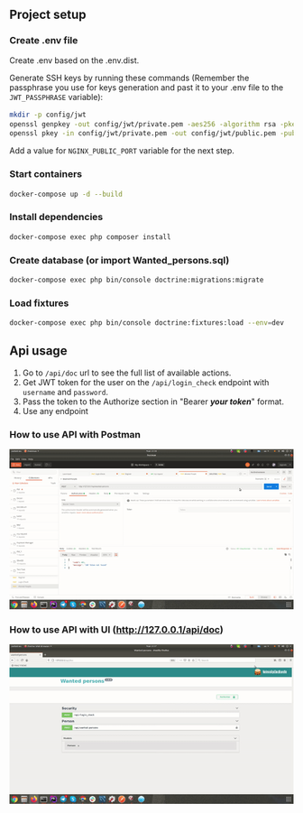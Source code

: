 ## Project setup 

### Create .env file

Create .env based on the .env.dist.

Generate SSH keys by running these commands (Remember the passphrase you use for keys generation and past it to your .env file to the `JWT_PASSPHRASE` variable):

```bash
mkdir -p config/jwt
openssl genpkey -out config/jwt/private.pem -aes256 -algorithm rsa -pkeyopt rsa_keygen_bits:4096
openssl pkey -in config/jwt/private.pem -out config/jwt/public.pem -pubout
```

Add a value for `NGINX_PUBLIC_PORT` variable for the next step.

### Start containers
```bash
docker-compose up -d --build
```

### Install dependencies
```bash
docker-compose exec php composer install
```

### Create database (or import Wanted_persons.sql)
```bash
docker-compose exec php bin/console doctrine:migrations:migrate
```

### Load fixtures
```bash
docker-compose exec php bin/console doctrine:fixtures:load --env=dev
```

## Api usage

1. Go to `/api/doc` url to see the full list of available actions.
3. Get JWT token for the user on the `/api/login_check` endpoint with `username` and `password`.
4. Pass the token to the Authorize section in "Bearer ***your token***" format.
5. Use any endpoint

### How to use API with Postman
![Search](api_with_postman.gif)

### How to use API with UI (http://127.0.0.1/api/doc)
![Search](api_with_ui.gif)